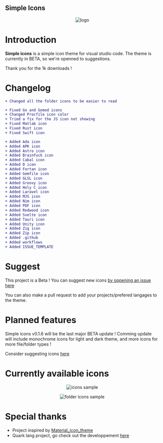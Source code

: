 ## Simple Icons

<p align="center"><img src="https://raw.githubusercontent.com/Comdec35000/Simple-Icons/master/LOGO.png" alt="logo"></p>

# Introduction

**Simple icons** is a simple icon theme for visual studio code. The theme is currently in BETA, so we're openned to suggestions.

Thank you for the 1k downloads !

# Changelog

```diff
+ Changed all the folder icons to be easier to read

+ Fixed Go and Gomod icons
+ Changed Procfile icon color
+ Tried a fix for the JS icon not showing
+ Fixed Matlab icon
+ Fixed Rust icon
+ Fixed Swift icon

+ Added Ada icon
+ Added APK icon
+ Added Astro icon
+ Added Brainfuck icon
+ Added Cabal icon
+ Added D icon
+ Added Fortan icon
+ Added Gemfile icon
+ Added GLSL icon
+ Added Groovy icon
+ Added Holy C icon
+ Added Laravel icon
+ Added MJS icon
+ Added Nim icon
+ Added PDF icon
+ Added Redwood icon
+ Added Svelte icon
+ Added Tauri icon
+ Added Unity icon
+ Added Zig icon
+ Added Zip icon
+ Added .github
+ Added workflows
+ Added ISSUE_TEMPLATE
```

# Suggest

This project is a Beta ! You can suggest new icons [by oppening an issue here](https://github.com/Comdec35000/Simple-Icons/issues/new)

You can also make a pull request to add your projects/prefered langages to the theme.

# Planned features

Simple icons v0.1.6 will be the last major BETA update ! Comming update will include monochrome icons for light and dark theme, and more icons for more file/folder types !

Consider suggesting icons [here](#Suggest)

# Currently available icons

<p align="center"><img src="https://raw.githubusercontent.com/Comdec35000/Simple-Icons/master/assets/sample.png" alt="icons sample"></p>

<p align="center"><img src="https://raw.githubusercontent.com/Comdec35000/Simple-Icons/master/assets/sample_folder.png" alt="folder icons sample"></p>

# Special thanks

- Project inspired by [Material_icon_theme](https://marketplace.visualstudio.com/items?itemName=PKief.material-icon-theme)
- Quark lang project, go check out the developpement [here](https://github.com/quark-lang/quark)
